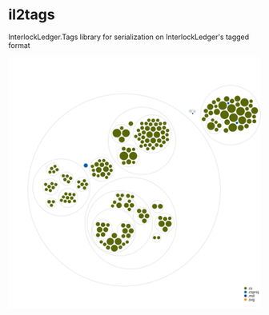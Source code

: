 # il2tags
InterlockLedger.Tags library for serialization on InterlockLedger's tagged format

![Visualization of the codebase](./diagram.svg)
